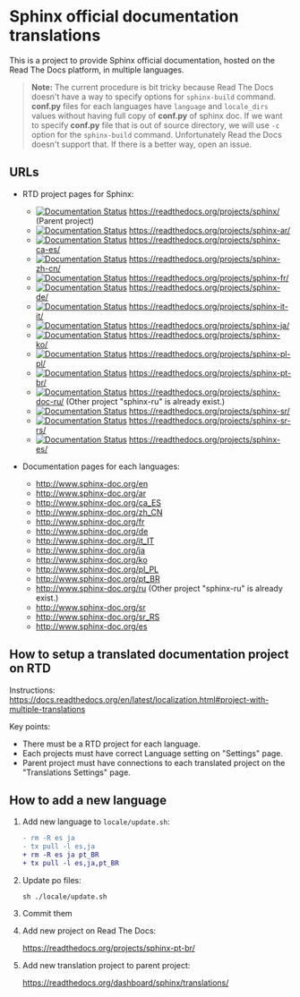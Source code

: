 # Sphinx official documentation translations

This is a project to provide Sphinx official documentation, hosted on the Read The Docs platform, in multiple languages.

> **Note:** The current procedure is bit tricky because Read The Docs doesn't have a way to specify options for `sphinx-build` command.
**conf.py** files for each languages have `language` and `locale_dirs` values without having full copy of **conf.py** of sphinx doc. If we want to specify **conf.py** file that is out of source directory, we will use `-c` option for the `sphinx-build` command. Unfortunately Read the Docs doesn't support that. If there is a better way, open an issue.

## URLs

* RTD project pages for Sphinx:

  * [![Documentation Status](https://readthedocs.org/projects/sphinx/badge/?version=master)](https://www.sphinx-doc.org/en/master/?badge=master) https://readthedocs.org/projects/sphinx/  (Parent project)
  * [![Documentation Status](https://readthedocs.org/projects/sphinx-ar/badge/?version=master)](https://www.sphinx-doc.org/ar/master/?badge=master) https://readthedocs.org/projects/sphinx-ar/
  * [![Documentation Status](https://readthedocs.org/projects/sphinx-ca-es/badge/?version=master)](https://www.sphinx-doc.org/ca/master/?badge=master) https://readthedocs.org/projects/sphinx-ca-es/
  * [![Documentation Status](https://readthedocs.org/projects/sphinx-zh-cn/badge/?version=master)](https://www.sphinx-doc.org/zh_CN/master/?badge=master) https://readthedocs.org/projects/sphinx-zh-cn/
  * [![Documentation Status](https://readthedocs.org/projects/sphinx-fr/badge/?version=master)](https://www.sphinx-doc.org/fr/master/?badge=master)
https://readthedocs.org/projects/sphinx-fr/
  * [![Documentation Status](https://readthedocs.org/projects/sphinx-de/badge/?version=master)](https://www.sphinx-doc.org/de/master/?badge=master)
https://readthedocs.org/projects/sphinx-de/
  * [![Documentation Status](https://readthedocs.org/projects/sphinx-it-it/badge/?version=master)](https://www.sphinx-doc.org/it/master/?badge=master)
https://readthedocs.org/projects/sphinx-it-it/
  * [![Documentation Status](https://readthedocs.org/projects/sphinx-ja/badge/?version=master)](https://www.sphinx-doc.org/ja/master/?badge=master)
 https://readthedocs.org/projects/sphinx-ja/
  * [![Documentation Status](https://readthedocs.org/projects/sphinx-ko/badge/?version=master)](https://www.sphinx-doc.org/ko/master/?badge=master)
https://readthedocs.org/projects/sphinx-ko/
  * [![Documentation Status](https://readthedocs.org/projects/sphinx-pl-pl/badge/?version=master)](https://www.sphinx-doc.org/pl/master/?badge=master)
https://readthedocs.org/projects/sphinx-pl-pl/
  * [![Documentation Status](https://readthedocs.org/projects/sphinx-pt-br/badge/?version=master)](https://www.sphinx-doc.org/pt_BR/master/?badge=master)
https://readthedocs.org/projects/sphinx-pt-br/
  * [![Documentation Status](https://readthedocs.org/projects/sphinx-doc-ru/badge/?version=master)](https://www.sphinx-doc.org/ru/master/?badge=master)
https://readthedocs.org/projects/sphinx-doc-ru/ (Other project "sphinx-ru" is already exist.)
  * [![Documentation Status](https://readthedocs.org/projects/sphinx-sr/badge/?version=master)](https://www.sphinx-doc.org/sr/master/?badge=master)
https://readthedocs.org/projects/sphinx-sr/
  * [![Documentation Status](https://readthedocs.org/projects/sphinx-sr-rs/badge/?version=latest)](https://sphinx-sr-rs.readthedocs.io/sr/latest/?badge=latest)
https://readthedocs.org/projects/sphinx-sr-rs/
  * [![Documentation Status](https://readthedocs.org/projects/sphinx-es/badge/?version=master)](https://www.sphinx-doc.org/es/master/?badge=master)
https://readthedocs.org/projects/sphinx-es/

* Documentation pages for each languages:

  * http://www.sphinx-doc.org/en
  * http://www.sphinx-doc.org/ar
  * http://www.sphinx-doc.org/ca_ES
  * http://www.sphinx-doc.org/zh_CN
  * http://www.sphinx-doc.org/fr
  * http://www.sphinx-doc.org/de
  * http://www.sphinx-doc.org/it_IT
  * http://www.sphinx-doc.org/ja
  * http://www.sphinx-doc.org/ko
  * http://www.sphinx-doc.org/pl_PL
  * http://www.sphinx-doc.org/pt_BR
  * http://www.sphinx-doc.org/ru (Other project "sphinx-ru" is already exist.)
  * http://www.sphinx-doc.org/sr
  * http://www.sphinx-doc.org/sr_RS
  * http://www.sphinx-doc.org/es

## How to setup a translated documentation project on RTD

Instructions: https://docs.readthedocs.org/en/latest/localization.html#project-with-multiple-translations

Key points:

* There must be a RTD project for each language.
* Each projects must have correct Language setting on "Settings" page.
* Parent project must have connections to each translated project on the "Translations Settings" page.

## How to add a new language

1. Add new language to `locale/update.sh`:

   ```diff
   - rm -R es ja
   - tx pull -l es,ja
   + rm -R es ja pt_BR
   + tx pull -l es,ja,pt_BR
   ```

2. Update po files:

   ```
   sh ./locale/update.sh
   ```

4. Commit them

5. Add new project on Read The Docs:

   https://readthedocs.org/projects/sphinx-pt-br/

6. Add new translation project to parent project:

   https://readthedocs.org/dashboard/sphinx/translations/

